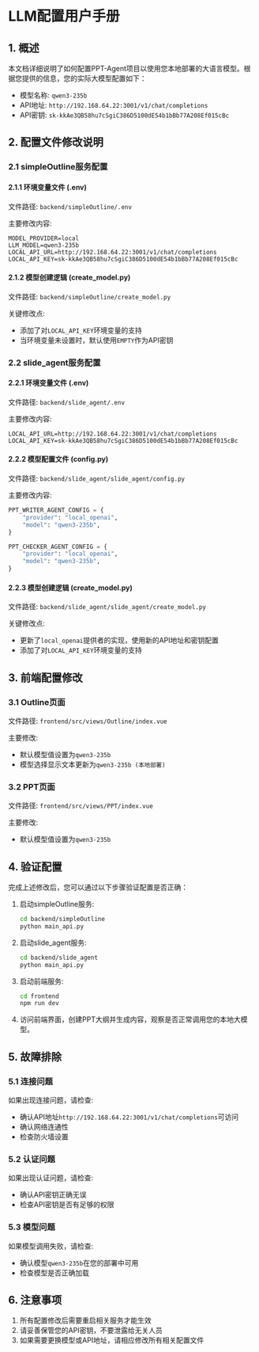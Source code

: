 # LLM配置用户手册

## 1. 概述

本文档详细说明了如何配置PPT-Agent项目以使用您本地部署的大语言模型。根据您提供的信息，您的实际大模型配置如下：

- 模型名称: `qwen3-235b`
- API地址: `http://192.168.64.22:3001/v1/chat/completions`
- API密钥: `sk-kkAe3QB58hu7cSgiC386D5100dE54b1bBb77A208Ef015cBc`

## 2. 配置文件修改说明

### 2.1 simpleOutline服务配置

#### 2.1.1 环境变量文件 (.env)

文件路径: `backend/simpleOutline/.env`

主要修改内容:
```env
MODEL_PROVIDER=local
LLM_MODEL=qwen3-235b
LOCAL_API_URL=http://192.168.64.22:3001/v1/chat/completions
LOCAL_API_KEY=sk-kkAe3QB58hu7cSgiC386D5100dE54b1bBb77A208Ef015cBc
```

#### 2.1.2 模型创建逻辑 (create_model.py)

文件路径: `backend/simpleOutline/create_model.py`

关键修改点:
- 添加了对`LOCAL_API_KEY`环境变量的支持
- 当环境变量未设置时，默认使用`EMPTY`作为API密钥

### 2.2 slide_agent服务配置

#### 2.2.1 环境变量文件 (.env)

文件路径: `backend/slide_agent/.env`

主要修改内容:
```env
LOCAL_API_URL=http://192.168.64.22:3001/v1/chat/completions
LOCAL_API_KEY=sk-kkAe3QB58hu7cSgiC386D5100dE54b1bBb77A208Ef015cBc
```

#### 2.2.2 模型配置文件 (config.py)

文件路径: `backend/slide_agent/slide_agent/config.py`

主要修改内容:
```python
PPT_WRITER_AGENT_CONFIG = {
    "provider": "local_openai",
    "model": "qwen3-235b",
}

PPT_CHECKER_AGENT_CONFIG = {
    "provider": "local_openai",
    "model": "qwen3-235b",
}
```

#### 2.2.3 模型创建逻辑 (create_model.py)

文件路径: `backend/slide_agent/slide_agent/create_model.py`

关键修改点:
- 更新了`local_openai`提供者的实现，使用新的API地址和密钥配置
- 添加了对`LOCAL_API_KEY`环境变量的支持

## 3. 前端配置修改

### 3.1 Outline页面

文件路径: `frontend/src/views/Outline/index.vue`

主要修改:
- 默认模型值设置为`qwen3-235b`
- 模型选择显示文本更新为`qwen3-235b (本地部署)`

### 3.2 PPT页面

文件路径: `frontend/src/views/PPT/index.vue`

主要修改:
- 默认模型值设置为`qwen3-235b`

## 4. 验证配置

完成上述修改后，您可以通过以下步骤验证配置是否正确：

1. 启动simpleOutline服务:
   ```bash
   cd backend/simpleOutline
   python main_api.py
   ```

2. 启动slide_agent服务:
   ```bash
   cd backend/slide_agent
   python main_api.py
   ```

3. 启动前端服务:
   ```bash
   cd frontend
   npm run dev
   ```

4. 访问前端界面，创建PPT大纲并生成内容，观察是否正常调用您的本地大模型。

## 5. 故障排除

### 5.1 连接问题

如果出现连接问题，请检查:
- 确认API地址`http://192.168.64.22:3001/v1/chat/completions`可访问
- 确认网络连通性
- 检查防火墙设置

### 5.2 认证问题

如果出现认证问题，请检查:
- 确认API密钥正确无误
- 检查API密钥是否有足够的权限

### 5.3 模型问题

如果模型调用失败，请检查:
- 确认模型`qwen3-235b`在您的部署中可用
- 检查模型是否正确加载

## 6. 注意事项

1. 所有配置修改后需要重启相关服务才能生效
2. 请妥善保管您的API密钥，不要泄露给无关人员
3. 如果需要更换模型或API地址，请相应修改所有相关配置文件